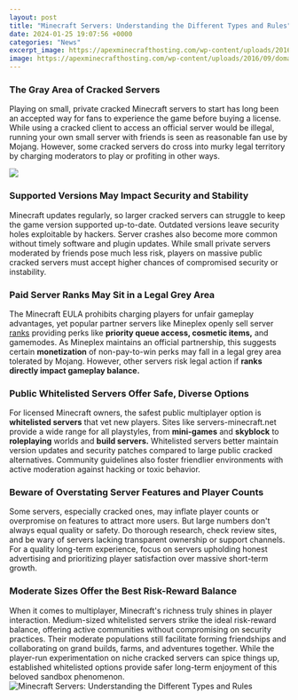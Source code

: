 ```yaml
---
layout: post
title: "Minecraft Servers: Understanding the Different Types and Rules"
date: 2024-01-25 19:07:56 +0000
categories: "News"
excerpt_image: https://apexminecrafthosting.com/wp-content/uploads/2016/09/domain-ip.png
image: https://apexminecrafthosting.com/wp-content/uploads/2016/09/domain-ip.png
---
```


### The Gray Area of Cracked Servers
Playing on small, private cracked Minecraft servers to start has long been an accepted way for fans to experience the game before buying a license. While using a cracked client to access an official server would be illegal, running your own small server with friends is seen as reasonable fan use by Mojang. However, some cracked servers do cross into murky legal territory by charging moderators to play or profiting in other ways. 

![](https://images.saymedia-content.com/.image/t_share/MTc0Mzc4NTg2MDg0NDg0NzQy/what-are-the-different-types-of-minecraft-servers.jpg)
### Supported Versions May Impact Security and Stability  
Minecraft updates regularly, so larger cracked servers can struggle to keep the game version supported up-to-date. Outdated versions leave security holes exploitable by hackers. Server crashes also become more common without timely software and plugin updates. While small private servers moderated by friends pose much less risk, players on massive public cracked servers must accept higher chances of compromised security or instability.
### Paid Server Ranks May Sit in a Legal Grey Area
The Minecraft EULA prohibits charging players for unfair gameplay advantages, yet popular partner servers like Mineplex openly sell server [ranks](https://store.fi.io.vn/ugly-christmas-sweater-funny-french-bulldog-dog-unicorn) providing perks like **priority queue access, cosmetic items,** and gamemodes. As Mineplex maintains an official partnership, this suggests certain **monetization** of non-pay-to-win perks may fall in a legal grey area tolerated by Mojang. However, other servers risk legal action if **ranks directly impact gameplay balance.**  
### Public Whitelisted Servers Offer Safe, Diverse Options  
For licensed Minecraft owners, the safest public multiplayer option is **whitelisted servers** that vet new players. Sites like servers-minecraft.net provide a wide range for all playstyles, from **mini-games** and **skyblock** to **roleplaying** worlds and **build servers.** Whitelisted servers better maintain version updates and security patches compared to large public cracked alternatives. Community guidelines also foster friendlier environments with active moderation against hacking or toxic behavior.
### Beware of Overstating Server Features and Player Counts
Some servers, especially cracked ones, may inflate player counts or overpromise on features to attract more users. But large numbers don't always equal quality or safety. Do thorough research, check review sites, and be wary of servers lacking transparent ownership or support channels. For a quality long-term experience, focus on servers upholding honest advertising and prioritizing player satisfaction over massive short-term growth.
### Moderate Sizes Offer the Best Risk-Reward Balance  
When it comes to multiplayer, Minecraft's richness truly shines in player interaction. Medium-sized whitelisted servers strike the ideal risk-reward balance, offering active communities without compromising on security practices. Their moderate populations still facilitate forming friendships and collaborating on grand builds, farms, and adventures together. While the player-run experimentation on niche cracked servers can spice things up, established whitelisted options provide safer long-term enjoyment of this beloved sandbox phenomenon.
![Minecraft Servers: Understanding the Different Types and Rules](https://apexminecrafthosting.com/wp-content/uploads/2016/09/domain-ip.png)